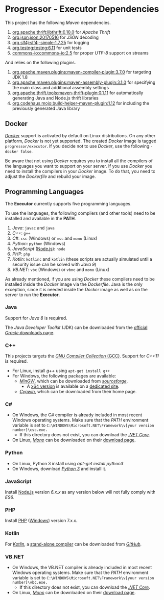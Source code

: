 # Progressor - Executor Dependencies

This project has the following *Maven* dependencies.

1. [org.apache.thrift:libthrift:0.10.0](http://mvnrepository.com/artifact/org.apache.thrift/libthrift/0.10.0)
   for *Apache Thrift*
1. [org.json:json:20170516](http://mvnrepository.com/artifact/org.json/json/20170516)
   for *JSON* decoding
1. [org.slf4j:slf4j-simple:1.7.25](http://mvnrepository.com/artifact/org.slf4j/slf4j-simple/1.7.25)
   for logging
1. [org.testng:testng:6.11](http://mvnrepository.com/artifact/org.testng/testng/6.11)
   for unit tests
1. [commons-io:commons-io:2.5](http://mvnrepository.com/artifact/commons-io/commons-io/2.5)
   for proper *UTF-8* support on streams

And relies on the following plugins.

1. [org.apache.maven.plugins:maven-compiler-plugin:3.7.0](http://mvnrepository.com/artifact/org.apache.maven.plugins/maven-compiler-plugin/3.7.0)
   for targeting JDK 1.8
1. [org.apache.maven.plugins:maven-assembly-plugin:3.1.0](http://mvnrepository.com/artifact/org.apache.maven.plugins/maven-assembly-plugin/3.1.0)
   for specifying the main class and additional assembly settings
1. [org.apache.thrift.tools:maven-thrift-plugin:0.1.11](http://mvnrepository.com/artifact/org.apache.thrift.tools/maven-thrift-plugin/0.1.11)
   for automatically generating Java and Node.js thrift libraries
1. [org.codehaus.mojo:build-helper-maven-plugin:1.12](http://mvnrepository.com/artifact/org.codehaus.mojo/build-helper-maven-plugin/1.12)
   for including the previously generated Java library

## Docker

[*Docker*](https://www.docker.com/) support is activated by default on Linux distributions. On any other platform, *Docker* is not yet supported.
The created *Docker* image is tagged `progressor/executor`.
If you decide not to use *Docker*, use the following `-docker false`.

Be aware that not using *Docker* requires you to install all the compilers of the languages you want to support on your server.
If you use *Docker* you need to install the compilers in your *Docker* image. To do that, you need to adjust the *Dockerfile* and rebuild your image.

## Programming Languages

The **Executor** currently supports five programming languages.

To use the languages, the following compilers (and other tools) need to be installed and available in the **PATH**.

1. *Java*: `javac` and `java`
1. *C++*: `g++`
1. *C#*: `csc` (Windows) or `msc` and `mono` (Linux)
1. *Python*: `python` (Windows)
1. *JavaScript* ([Node.js](https://nodejs.org/)): `node` 
1. *PHP*: `php`
1. *Kotlin*: `kotlinc` and `kotlin` (these scripts are actually simulated until a security issue can be solved with *Java 9*)
1. *VB.NET*: `vbc` (Windows) or `vbnc` and `mono` (Linux)

As already mentioned, if you are using *Docker* these compilers need to be installed inside the *Docker* image via the *Dockerfile*.
Java is the only exception, since it is needed inside the *Docker* image as well as on the server to run the **Executor**.

### Java

Support for *Java 8* is required.

The *Java Developer Toolkit* (JDK) can be downloaded from the [official *Oracle* downloads page](http://www.oracle.com/technetwork/java/javase/downloads/).

### C++

This projects targets the [*GNU Compiler Collection* (GCC)](https://gcc.gnu.org/).
Support for *C++11* is required.

* For Linux, install *g++* using `apt-get install g++`
* For Windows, the following packages are available:
  * [*MinGW*](http://www.mingw.org/), which can be downloaded from [*sourceforge*](https://sourceforge.net/projects/mingw/files/).
    * A [x64 version](http://mingw-w64.org/) is available on a [dedicated site](http://mingw-w64.org/doku.php/download/win-builds).
  * [*Cygwin*](http://sourceware.org/cygwin/), which can be downloaded from their home page.

### C# #

* On Windows, the C# compiler is already included in most recent Windows operating systems. Make sure that the *PATH* environment variable is set to `C:\WINDOWS\Microsoft.NET\Framework\v[your version number]\csc.exe.`
    * If this directory does not exist, you can download the [*.NET Core*](https://www.microsoft.com/net/download).
* On Linux, [*Mono*](http://www.mono-project.com/) can be downloaded on their [download page](http://www.mono-project.com/download/).

### Python

* On Linux, Python 3 install using *apt-get install python3*
* On Windows, download [*Python 3*](https://www.python.org/downloads/release/python-351/) and install it.

### JavaScript

Install [Node.js](https://nodejs.org/) version *6.x.x* as any version below will not fully comply with *ES6*.

### PHP

Install [PHP](http://php.net/downloads.php) ([Windows](http://windows.php.net/download#php-7.0)) version 7.x.x.

### Kotlin

For [*Kotlin*](http://kotlinlang.org/), a [stand-alone compiler](http://kotlinlang.org/docs/tutorials/command-line.html) can be downloaded from [*GitHub*](https://github.com/JetBrains/kotlin/releases/latest).

### VB.NET

* On Windows, the VB.NET compiler is already included in most recent Windows operating systems. Make sure that the *PATH* environment variable is set to `C:\WINDOWS\Microsoft.NET\Framework\v[your version number]\vbc.exe.`
    * If this directory does not exist, you can download the [*.NET Core*](https://www.microsoft.com/net/download).
* On Linux, [*Mono*](http://www.mono-project.com/) can be downloaded on their [download page](http://www.mono-project.com/download/).
